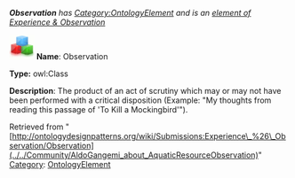___Observation__ has [Category:OntologyElement](../../Category/OntologyElement "Category:OntologyElement") and is an [element of](../../Property/ElementOf "Property:ElementOf") [Experience & Observation](../../Submissions/Experience_&_Observation "Submissions:Experience & Observation")_


  




[![Class](../../images/thumb/2/27/Class.gif/45px-Class.gif)](../../Image/Class.gif "Class")
__Name__: Observation 


__Type:__ owl:Class 


__Description__: The product of an act of scrutiny which may or may not have been performed with a critical disposition (Example: "My thoughts from reading this passage of 'To Kill a Mockingbird'"). 





Retrieved from "[http://ontologydesignpatterns.org/wiki/Submissions:Experience\_%26\_Observation/Observation](../../Community/AldoGangemi_about_AquaticResourceObservation)"
 [Category](http://ontologydesignpatterns.org/wiki/Special:Categories "Special:Categories"): [OntologyElement](../../Category/OntologyElement "Category:OntologyElement")